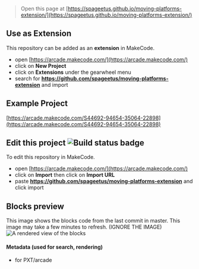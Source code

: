 > Open this page at [https://spageetus.github.io/moving-platforms-extension/](https://spageetus.github.io/moving-platforms-extension/)

## Use as Extension

This repository can be added as an **extension** in MakeCode.

* open [https://arcade.makecode.com/](https://arcade.makecode.com/)
* click on **New Project**
* click on **Extensions** under the gearwheel menu
* search for **https://github.com/spageetus/moving-platforms-extension** and import

## Example Project
[https://arcade.makecode.com/S44692-94654-35064-22898](https://arcade.makecode.com/S44692-94654-35064-22898)


## Edit this project ![Build status badge](https://github.com/spageetus/moving-platforms-extension/workflows/MakeCode/badge.svg)

To edit this repository in MakeCode.

* open [https://arcade.makecode.com/](https://arcade.makecode.com/)
* click on **Import** then click on **Import URL**
* paste **https://github.com/spageetus/moving-platforms-extension** and click import

## Blocks preview

This image shows the blocks code from the last commit in master.
This image may take a few minutes to refresh.
(IGNORE THE IMAGE)
![A rendered view of the blocks](https://github.com/spageetus/moving-platforms-extension/raw/master/.github/makecode/blocks.png)

#### Metadata (used for search, rendering)

* for PXT/arcade
<script src="https://makecode.com/gh-pages-embed.js"></script><script>makeCodeRender("{{ site.makecode.home_url }}", "{{ site.github.owner_name }}/{{ site.github.repository_name }}");</script>
